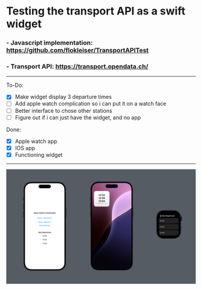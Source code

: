 # Testing the transport API as a swift widget

### - Javascript implementation: https://github.com/flokleiser/TransportAPITest 
### - Transport API: https://transport.opendata.ch/

___

To-Do:
- [x] Make widget display 3 departure times
- [ ] Add apple watch complication so i can put it on a watch face
- [ ] Better interface to chose other stations
- [ ] Figure out if i can just have the widget, and no app

Done:
- [x] Apple watch app
- [x] IOS app
- [x] Functioning widget

___

![](TramDisplay/Preview%20Content/Preview%20Assets.xcassets/preview.png)